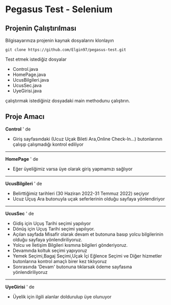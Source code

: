 # Pegasus Test - Selenium

## Projenin Çalıştırılması
Bilgisayarınıza projenin kaynak dosyalarını klonlayın

```
git clone https://github.com/Elgin97/pegasus-test.git
```
Test etmek istediğiz dosyalar
* Control.java
* HomePage.java
* UcusBilgileri.java
* UcusSec.java
* UyeGirisi.java

çalıştırmak istediğiniz dosyadaki main methodunu çalıştırın.

## Proje Amacı

**Control** ' de

* Giriş sayfasındaki (Ucuz Uçak Bileti Ara,Online Check-In...) butonlarının çalışıp çalışmadığı kontrol ediliyor


<hr>

**HomePage** ' de

* Eğer üyeliğimiz varsa üye olarak giriş yapmamızı sağlıyor

<hr>

**UcusBilgileri** ' de

* Belirttiğimiz tarihleri (30 Haziran 2022-31 Temmuz 2022) seçiyor
* Ucuz Uçuş Ara butonuyla uçak seferlerinin olduğu sayfaya yönlendiriyor

<hr>

**UcusSec** ' de

* Gidiş için Uçuş Tarihi seçimi yapılıyor
* Dönüş için Uçuş Tarihi seçimi yapılıyor.
* Açılan sayfada Misafir olarak devam et butonuna basıp yolcu bilgilerinin olduğu sayfaya yönlendiriliyoruz.
* Yolcu ve İletişim Bilgileri kısmına bilgileri gönderiyoruz.
* Devamında koltuk seçimi yapıyoruz
* Yemek Seçimi,Bagaj Seçimi,Uçak İçi Eğlence Seçimi ve Diğer hizmetler
  butonlarına kontrol amaçlı birer kez tıklıyoruz
* Sonrasında 'Devam' butonuna tıklarsak ödeme sayfasına yönlendiriliyoruz

<hr>

**UyeGirisi** ' de

* Üyelik için ilgili alanlar doldurulup üye olunuyor


